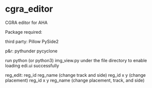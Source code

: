 # cgra_editor
CGRA editor for AHA

Package required:

third party:
Pillow
PySide2

p&r:
pythunder
pycyclone

run python (or python3) img_view.py under the file directory to enable loading edi.ui successfully

reg_edit:
reg_id reg_name (change track and side)
reg_id x y (change placement)
reg_id x y reg_name (change placement, track, and side)
